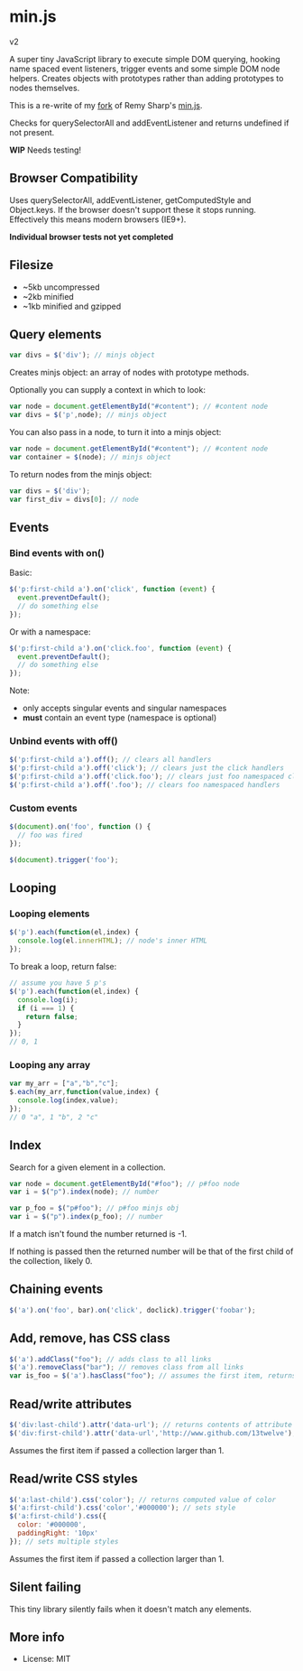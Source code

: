 # min.js

v2

A super tiny JavaScript library to execute simple DOM querying, hooking name spaced event listeners, trigger events and some simple DOM node helpers. Creates objects with prototypes rather than adding prototypes to nodes themselves.

This is a re-write of my [fork](https://github.com/13twelve/min_v1.js) of Remy Sharp's [min.js](https://github.com/remy/min.js).

Checks for querySelectorAll and addEventListener and returns undefined if not present.

**WIP** Needs testing!

## Browser Compatibility

Uses querySelectorAll, addEventListener, getComputedStyle and Object.keys. If the browser doesn't support these it stops running. Effectively this means modern browsers (IE9+).

**Individual browser tests not yet completed**


## Filesize

* ~5kb uncompressed
* ~2kb minified
* ~1kb minified and gzipped

## Query elements

```js
var divs = $('div'); // minjs object
```

Creates minjs object: an array of nodes with prototype methods.

Optionally you can supply a context in which to look:

```js
var node = document.getElementById("#content"); // #content node
var divs = $('p',node); // minjs object
```

You can also pass in a node, to turn it into a minjs object:

```js
var node = document.getElementById("#content"); // #content node
var container = $(node); // minjs object
```

To return nodes from the minjs object:

```js
var divs = $('div');
var first_div = divs[0]; // node
```


## Events

### Bind events with on()

Basic:

```js
$('p:first-child a').on('click', function (event) {
  event.preventDefault();
  // do something else
});
```

Or with a namespace:
```js
$('p:first-child a').on('click.foo', function (event) {
  event.preventDefault();
  // do something else
});
```

Note:
* only accepts singular events and singular namespaces
* **must** contain an event type (namespace is optional)

### Unbind events with off()

```js
$('p:first-child a').off(); // clears all handlers
$('p:first-child a').off('click'); // clears just the click handlers
$('p:first-child a').off('click.foo'); // clears just foo namespaced click handlers
$('p:first-child a').off('.foo'); // clears foo namespaced handlers
```

### Custom events

```js
$(document).on('foo', function () {
  // foo was fired
});

$(document).trigger('foo');
```

## Looping


### Looping elements

```js
$('p').each(function(el,index) {
  console.log(el.innerHTML); // node's inner HTML
});
```

To break a loop, return false:

```js
// assume you have 5 p's
$('p').each(function(el,index) {
  console.log(i);
  if (i === 1) {
    return false;
  }
});
// 0, 1
```

### Looping any array

```js
var my_arr = ["a","b","c"];
$.each(my_arr,function(value,index) {
  console.log(index,value);
});
// 0 "a", 1 "b", 2 "c"
```

## Index

Search for a given element in a collection.

```js
var node = document.getElementById("#foo"); // p#foo node
var i = $("p").index(node); // number
```

```js
var p_foo = $("p#foo"); // p#foo minjs obj
var i = $("p").index(p_foo); // number
```

If a match isn't found the number returned is -1.

If nothing is passed then the returned number will be that of the first child of the collection, likely 0.

## Chaining events

```js
$('a').on('foo', bar).on('click', doclick).trigger('foobar');
```

## Add, remove, has CSS class

```js
$('a').addClass("foo"); // adds class to all links
$('a').removeClass("bar"); // removes class from all links
var is_foo = $('a').hasClass("foo"); // assumes the first item, returns true/false
```

## Read/write attributes

```js
$('div:last-child').attr('data-url'); // returns contents of attribute
$('div:first-child').attr('data-url','http://www.github.com/13twelve'); // sets attribute
```

Assumes the first item if passed a collection larger than 1.

## Read/write CSS styles

```js
$('a:last-child').css('color'); // returns computed value of color
$('a:first-child').css('color','#000000'); // sets style
$('a:first-child').css({
  color: '#000000',
  paddingRight: '10px'
}); // sets multiple styles
```

Assumes the first item if passed a collection larger than 1.

## Silent failing

This tiny library silently fails when it doesn't match any elements.

## More info

* License: MIT
